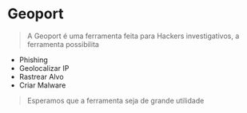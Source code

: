 # Geoport

> A Geoport é uma ferramenta feita para Hackers investigativos, a ferramenta possibilita
- Phishing
- Geolocalizar IP
- Rastrear Alvo
- Criar Malware
> Esperamos que a ferramenta seja de grande utilidade
